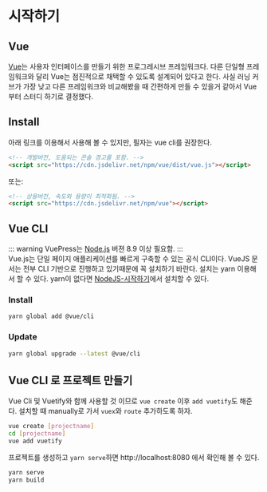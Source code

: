 # 시작하기

## Vue
[Vue](https://kr.vuejs.org/index.html)는 사용자 인터페이스를 만들기 위한 프로그레시브 프레임워크다. 다른 단일형 프레임워크와 달리 Vue는 점진적으로 채택할 수 있도록 설계되어 있다고 한다. 사실 러닝 커브가 가장 낮고 다른 프레임워크와 비교해봤을 때 간편하게 만들 수 있을거 같아서 Vue 부터 스터디 하기로 결정했다.

## Install
아래 링크를 이용해서 사용해 볼 수 있지만, 필자는 vue cli를 권장한다. 
```html
<!-- 개발버전, 도움되는 콘솔 경고를 포함. -->
<script src="https://cdn.jsdelivr.net/npm/vue/dist/vue.js"></script>
```
또는:
```html
<!-- 상용버전, 속도와 용량이 최적화됨. -->
<script src="https://cdn.jsdelivr.net/npm/vue"></script>
```

## Vue CLI
::: warning
VuePress는 [Node.js](https://nodejs.org/ko/) 버젼 8.9 이상 필요함.
:::  
Vue.js는 단일 페이지 애플리케이션를 빠르게 구축할 수 있는 공식 CLI이다. VueJS 문서는 전부 CLI 기반으로 진행하고 있기때문에 꼭 설치하기 바란다. 설치는 yarn 이용해서 할 수 있다. yarn이 없다면 [NodeJS-시작하기](/nodejs/#yarn)에서 설치할 수 있다.
### Install
```sh
yarn global add @vue/cli
```
### Update
```sh
yarn global upgrade --latest @vue/cli
```


## Vue CLI 로 프로젝트 만들기
Vue Cli 및 Vuetify와 함께 사용할 것 이므로 `vue create` 이후 `add vuetify`도 해준다.
설치할 때 manually로 가서 `vuex`와 `route` 추가하도록 하자.
```sh
vue create [projectname]
cd [projectname]
vue add vuetify
```

프로젝트를 생성하고 `yarn serve`하면 http://localhost:8080 에서 확인해 볼 수 있다.
```sh
yarn serve
yarn build
```
